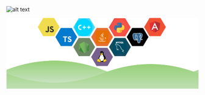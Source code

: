 ![alt text](https://github.com/chirag2796/chirag2796/blob/main/github-banner.gif?raw=true)

![alt text](https://github.com/chirag2796/chirag2796/blob/main/tech-stack.jpg?raw=true)



<!--
**chirag2796/chirag2796** is a ✨ _special_ ✨ repository because its `README.md` (this file) appears on your GitHub profile.

Here are some ideas to get you started:

- 🔭 I’m currently working on ...
- 🌱 I’m currently learning ...
- 👯 I’m looking to collaborate on ...
- 🤔 I’m looking for help with ...
- 💬 Ask me about ...
- 📫 How to reach me: ...
- 😄 Pronouns: ...
- ⚡ Fun fact: ...
-->
